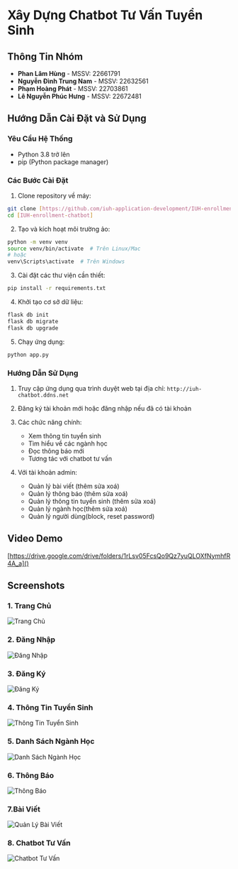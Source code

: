 # Xây Dựng Chatbot Tư Vấn Tuyển Sinh

## Thông Tin Nhóm
- **Phan Lâm Hùng** - MSSV: 22661791
- **Nguyễn Đình Trung Nam** - MSSV: 22632561
- **Phạm Hoàng Phát** - MSSV: 22703861
- **Lê Nguyễn Phúc Hưng** - MSSV: 22672481

## Hướng Dẫn Cài Đặt và Sử Dụng

### Yêu Cầu Hệ Thống
- Python 3.8 trở lên
- pip (Python package manager)

### Các Bước Cài Đặt

1. Clone repository về máy:
```bash
git clone [https://github.com/iuh-application-development/IUH-enrollment-chatbot]
cd [IUH-enrollment-chatbot]
```

2. Tạo và kích hoạt môi trường ảo:
```bash
python -m venv venv
source venv/bin/activate  # Trên Linux/Mac
# hoặc
venv\Scripts\activate  # Trên Windows
```

3. Cài đặt các thư viện cần thiết:
```bash
pip install -r requirements.txt
```

4. Khởi tạo cơ sở dữ liệu:
```bash
flask db init
flask db migrate
flask db upgrade
```

5. Chạy ứng dụng:
```bash
python app.py
```

### Hướng Dẫn Sử Dụng

1. Truy cập ứng dụng qua trình duyệt web tại địa chỉ: `http://iuh-chatbot.ddns.net`

2. Đăng ký tài khoản mới hoặc đăng nhập nếu đã có tài khoản

3. Các chức năng chính:
   - Xem thông tin tuyển sinh
   - Tìm hiểu về các ngành học
   - Đọc thông báo mới
   - Tương tác với chatbot tư vấn

4. Với tài khoản admin:
   - Quản lý bài viết (thêm sửa xoá)
   - Quản lý thông báo (thêm sửa xoá)
   - Quản lý thông tin tuyển sinh (thêm sửa xoá)
   - Quản lý ngành học(thêm sửa xoá)
   - Quản lý người dùng(block, reset password)

## Video Demo
[https://drive.google.com/drive/folders/1rLsv05FcsQo9Qz7yuQLOXfNymhfR4A_a]()

## Screenshots

### 1. Trang Chủ
![Trang Chủ](screenshots/trangchu.png)

### 2. Đăng Nhập
![Đăng Nhập](screenshots/dangnhap.png)

### 3. Đăng Ký
![Đăng Ký](screenshots/dangki.png)

### 4. Thông Tin Tuyển Sinh
![Thông Tin Tuyển Sinh](screenshots/thongtintuyensinh.png)

### 5. Danh Sách Ngành Học
![Danh Sách Ngành Học](screenshots/nganhhoc.png)

### 6. Thông Báo
![Thông Báo](screenshots/thongbao.png)

### 7.Bài Viết
![Quản Lý Bài Viết](screenshots/baiviet.png)

### 8. Chatbot Tư Vấn
![Chatbot Tư Vấn](screenshots/chatbot.png)
